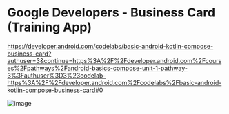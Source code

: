 # Google Developers - Business Card (Training App)

https://developer.android.com/codelabs/basic-android-kotlin-compose-business-card?authuser=3&continue=https%3A%2F%2Fdeveloper.android.com%2Fcourses%2Fpathways%2Fandroid-basics-compose-unit-1-pathway-3%3Fauthuser%3D3%23codelab-https%3A%2F%2Fdeveloper.android.com%2Fcodelabs%2Fbasic-android-kotlin-compose-business-card#0

![image](https://github.com/user-attachments/assets/321e688e-3534-4022-a086-9781512bcb04)
